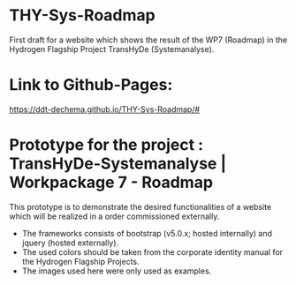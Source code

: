 # THY-Sys-Roadmap
First draft for a website which shows the result of the WP7 (Roadmap) in the Hydrogen Flagship Project TransHyDe (Systemanalyse).

# Link to Github-Pages:
https://ddt-dechema.github.io/THY-Sys-Roadmap/#

# Prototype for the project : TransHyDe-Systemanalyse | Workpackage 7 - Roadmap
This prototype is to demonstrate the desired functionalities of a website which will be realized in a order commissioned  externally.

* The frameworks consists of bootstrap (v5.0.x; hosted internally) and jquery (hosted externally).
* The used colors should be taken from the corporate identity manual for the Hydrogen Flagship Projects.
* The images used here were only used as examples.

